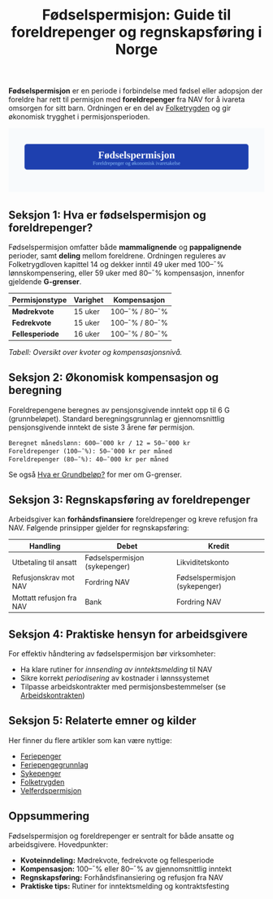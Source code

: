 ﻿---
title: "Fødselspermisjon: Guide til foreldrepenger og regnskapsføring i Norge"
seoTitle: "Fødselspermisjon | Foreldrepenger, kvoter og regnskapsføring"
description: "Fødselspermisjon gir rett til permisjon og foreldrepenger ved fødsel eller adopsjon. Lær om mødre- og fedrekvote, kompensasjonsnivåer, NAV-refusjon og regnskapsføring hos arbeidsgiver."
summary: "Oversikt over fødselspermisjon: kvoter, foreldrepenger, NAV-refusjon og bokføring."
---

**Fødselspermisjon** er en periode i forbindelse med fødsel eller adopsjon der foreldre har rett til permisjon med **foreldrepenger** fra NAV for å ivareta omsorgen for sitt barn. Ordningen er en del av [Folketrygden](/blogs/regnskap/hva-er-folketrygden "Hva er Folketrygden? Struktur og Ytelser") og gir økonomisk trygghet i permisjonsperioden.

![Fødselspermisjon](fodselspermisjon-image.svg)

## Seksjon 1: Hva er fødselspermisjon og foreldrepenger?

Fødselspermisjon omfatter både **mammalignende** og **pappalignende** perioder, samt **deling** mellom foreldrene. Ordningen reguleres av Folketrygdloven kapittel 14 og dekker inntil 49 uker med 100–¯% lønnskompensering, eller 59 uker med 80–¯% kompensasjon, innenfor gjeldende **G-grenser**.

| Permisjonstype         | Varighet            | Kompensasjon       |
|------------------------|---------------------|--------------------|
| **Mødrekvote**         | 15 uker             | 100–¯% / 80–¯%       |
| **Fedrekvote**         | 15 uker             | 100–¯% / 80–¯%       |
| **Fellesperiode**      | 16 uker             | 100–¯% / 80–¯%       |

*Tabell: Oversikt over kvoter og kompensasjonsnivå.*

## Seksjon 2: Økonomisk kompensasjon og beregning

Foreldrepengene beregnes av pensjonsgivende inntekt opp til 6 G (grunnbeløpet). Standard beregningsgrunnlag er gjennomsnittlig pensjonsgivende inntekt de siste 3 årene før permisjon.

```text
Beregnet månedslønn: 600–¯000 kr / 12 = 50–¯000 kr
Foreldrepenger (100–¯%): 50–¯000 kr per måned
Foreldrepenger (80–¯%): 40–¯000 kr per måned
```

Se også [Hva er Grundbeløp?](/blogs/regnskap/hva-er-grunnbelop "Hva er Grunnbeløp? Struktur og Roller i Trygdesystemet") for mer om G-grenser.

## Seksjon 3: Regnskapsføring av foreldrepenger

Arbeidsgiver kan **forhåndsfinansiere** foreldrepenger og kreve refusjon fra NAV. Følgende prinsipper gjelder for regnskapsføring:

| Handling                      | Debet                           | Kredit                         |
|-------------------------------|---------------------------------|--------------------------------|
| Utbetaling til ansatt         | Fødselspermisjon (sykepenger)   | Likviditetskonto               |
| Refusjonskrav mot NAV         | Fordring NAV                    | Fødselspermisjon (sykepenger)  |
| Mottatt refusjon fra NAV      | Bank                            | Fordring NAV                   |


## Seksjon 4: Praktiske hensyn for arbeidsgivere

For effektiv håndtering av fødselspermisjon bør virksomheter:

* Ha klare rutiner for _innsending av inntektsmelding_ til NAV
* Sikre korrekt _periodisering_ av kostnader i lønnssystemet
* Tilpasse arbeidskontrakter med permisjonsbestemmelser (se [Arbeidskontrakten](/blogs/regnskap/arbeidskontrakten "Arbeidskontrakten “ Roller og Ansvar i Norsk Arbeidsliv og Regnskap"))

## Seksjon 5: Relaterte emner og kilder

Her finner du flere artikler som kan være nyttige:

* [Feriepenger](/blogs/regnskap/hva-er-feriepenger "Hva er Feriepenger? Komplett Guide til Beregning og Regnskapsføring")
* [Feriepengegrunnlag](/blogs/regnskap/feriepengegrunnlag "Feriepengegrunnlag: Grunnlag for beregning av feriepenger i Norge")
* [Sykepenger](/blogs/regnskap/hva-er-sykepenger "Hva er Sykepenger? Arbeidsgiverperiode, NAV-refusjon og Regnskapsføring")
* [Folketrygden](/blogs/regnskap/hva-er-folketrygden "Hva er Folketrygden? Struktur og Ytelser")
* [Velferdspermisjon](/blogs/regnskap/velferdspermisjon "Velferdspermisjon “ Rettigheter, Regnskapsføring og Skattemessig Behandling")

## Oppsummering

Fødselspermisjon og foreldrepenger er sentralt for både ansatte og arbeidsgivere. Hovedpunkter:

* **Kvoteinndeling:** Mødrekvote, fedrekvote og fellesperiode
* **Kompensasjon:** 100–¯% eller 80–¯% av gjennomsnittlig inntekt
* **Regnskapsføring:** Forhåndsfinansiering og refusjon fra NAV
* **Praktiske tips:** Rutiner for inntektsmelding og kontraktsfesting











